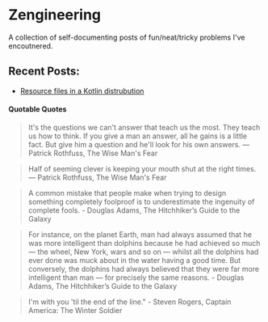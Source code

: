 # Zengineering

A collection of self-documenting posts of fun/neat/tricky problems I've encoutnered.


## Recent Posts:
- [Resource files in a Kotlin distrubution](_posts/2018-05-01-resource-files-in-kotlin-distribution.md)



#### Quotable Quotes
> It's the questions we can't answer that teach us the most. They teach us how to think. If you give a man an answer, all he gains is a little fact. But give him a question and he'll look for his own answers. ― Patrick Rothfuss, The Wise Man's Fear 

> Half of seeming clever is keeping your mouth shut at the right times. ― Patrick Rothfuss, The Wise Man's Fear 

> A common mistake that people make when trying to design something completely foolproof is to underestimate the ingenuity of complete fools. - Douglas Adams, The Hitchhiker’s Guide to the Galaxy

> For instance, on the planet Earth, man had always assumed that he was more intelligent than dolphins because he had achieved so much — the wheel, New York, wars and so on — whilst all the dolphins had ever done was muck about in the water having a good time. But conversely, the dolphins had always believed that they were far more intelligent than man — for precisely the same reasons. - Douglas Adams, The Hitchhiker’s Guide to the Galaxy

> I'm with you 'til the end of the line." - Steven Rogers, Captain America: The Winter Soldier
